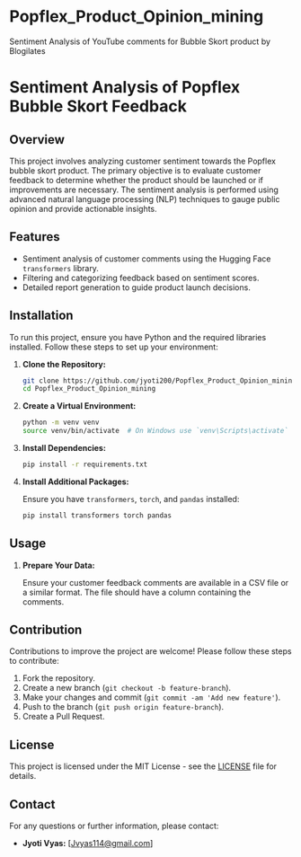 # Popflex_Product_Opinion_mining
Sentiment Analysis of YouTube comments for Bubble Skort product by Blogilates 

# Sentiment Analysis of Popflex Bubble Skort Feedback

## Overview

This project involves analyzing customer sentiment towards the Popflex bubble skort product. The primary objective is to evaluate customer feedback to determine whether the product should be launched or if improvements are necessary. The sentiment analysis is performed using advanced natural language processing (NLP) techniques to gauge public opinion and provide actionable insights.

## Features

- Sentiment analysis of customer comments using the Hugging Face `transformers` library.
- Filtering and categorizing feedback based on sentiment scores.
- Detailed report generation to guide product launch decisions.

## Installation

To run this project, ensure you have Python and the required libraries installed. Follow these steps to set up your environment:

1. **Clone the Repository:**

   ```bash
   git clone https://github.com/jyoti200/Popflex_Product_Opinion_mining.git
   cd Popflex_Product_Opinion_mining
   ```

2. **Create a Virtual Environment:**

   ```bash
   python -m venv venv
   source venv/bin/activate  # On Windows use `venv\Scripts\activate`
   ```

3. **Install Dependencies:**

   ```bash
   pip install -r requirements.txt
   ```

4. **Install Additional Packages:**

   Ensure you have `transformers`, `torch`, and `pandas` installed:

   ```bash
   pip install transformers torch pandas
   ```

## Usage

1. **Prepare Your Data:**

   Ensure your customer feedback comments are available in a CSV file or a similar format. The file should have a column containing the comments.


## Contribution

Contributions to improve the project are welcome! Please follow these steps to contribute:

1. Fork the repository.
2. Create a new branch (`git checkout -b feature-branch`).
3. Make your changes and commit (`git commit -am 'Add new feature'`).
4. Push to the branch (`git push origin feature-branch`).
5. Create a Pull Request.

## License

This project is licensed under the MIT License - see the [LICENSE](LICENSE) file for details.

## Contact

For any questions or further information, please contact:

- **Jyoti Vyas:** [Jvyas114@gmail.com]
